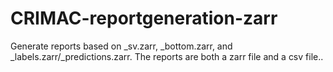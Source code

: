 # CRIMAC-reportgeneration-zarr
Generate reports based on _sv.zarr, _bottom.zarr, and _labels.zarr/_predictions.zarr. The reports are both a zarr file and a csv file..
